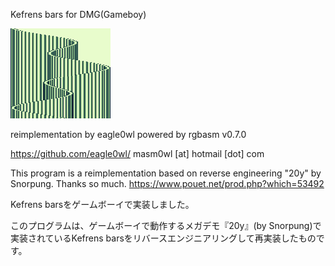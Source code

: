 Kefrens bars for DMG(Gameboy)

![screenshot](kefrens_bars.gif)

reimplementation by eagle0wl
powered by rgbasm v0.7.0

https://github.com/eagle0wl/
masm0wl [at] hotmail [dot] com

This program is a reimplementation based on reverse engineering "20y" by Snorpung.
Thanks so much.
https://www.pouet.net/prod.php?which=53492


Kefrens barsをゲームボーイで実装しました。

このプログラムは、ゲームボーイで動作するメガデモ『20y』(by Snorpung)で実装されているKefrens barsをリバースエンジニアリングして再実装したものです。

